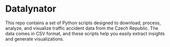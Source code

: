# Datalynator

This repo contains a set of Python scripts designed to download, process, analyze, and visualize traffic accident data from the Czech Republic. The data comes in CSV format, and these scripts help you easily extract insights and generate visualizations.

